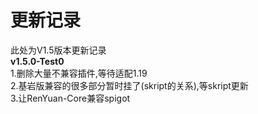 # 更新记录
此处为V1.5版本更新记录  
**v1.5.0-Test0**  
1.删除大量不兼容插件,等待适配1.19  
2.基岩版兼容的很多部分暂时挂了(skript的关系),等skript更新  
3.让RenYuan-Core兼容spigot  
